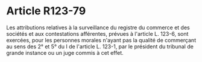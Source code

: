 # Article R123-79

Les attributions relatives à la surveillance du registre du commerce et des sociétés et aux contestations afférentes, prévues à l'article L. 123-6, sont exercées, pour les personnes morales n'ayant pas la qualité de commerçant au sens des 2° et 5° du I de l'article L. 123-1, par le président du tribunal de grande instance ou un juge commis à cet effet.
